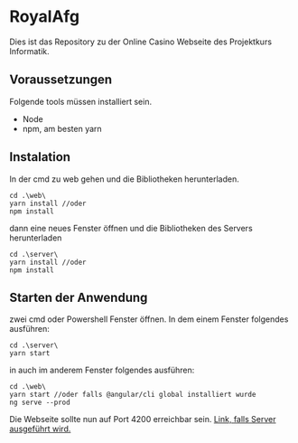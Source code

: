 # RoyalAfg
Dies ist das Repository zu der Online Casino Webseite des Projektkurs Informatik.
## Voraussetzungen
Folgende tools müssen installiert sein.
 - Node 
 - npm, am besten yarn

## Instalation
In der cmd zu web gehen und die Bibliotheken herunterladen.

    cd .\web\
	yarn install //oder 
	npm install
dann eine neues Fenster öffnen und die Bibliotheken des Servers herunterladen

    cd .\server\
    yarn install //oder
    npm install

## Starten der Anwendung
zwei cmd oder Powershell Fenster öffnen. In dem einem Fenster folgendes ausführen:

    cd .\server\
    yarn start

in auch im anderem Fenster folgendes ausführen:

    cd .\web\
    yarn start //oder falls @angular/cli global installiert wurde
    ng serve --prod
Die Webseite sollte nun auf Port 4200 erreichbar sein.
[Link, falls Server ausgeführt wird.](http://localhost:4200)
